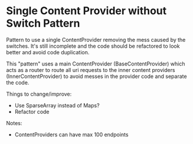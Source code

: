 Single Content Provider without Switch Pattern
===

Pattern to use a single ContentProvider removing the mess caused by the switches. It's still incomplete
and the code should be refactored to look better and avoid code duplication.

This "pattern" uses a main ContentProvider (BaseContentProvider) which acts as a router to route all
uri requests to the inner content providers (InnerContentProvider) to avoid messes in the provider code
and separate the code.

Things to change/improve:

- Use SparseArray instead of Maps?
- Refactor code

Notes:

- ContentProviders can have max 100 endpoints
